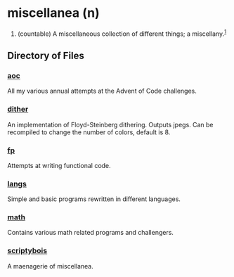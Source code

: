 # miscellanea (n)
 1. (countable) A miscellaneous collection of different things; a
    miscellany.<sup>[1][0]</sup>

## Directory of Files

### [aoc][1]

All my various annual attempts at the Advent of Code challenges.

### [dither][2]

An implementation of Floyd-Steinberg dithering. Outputs jpegs. Can be
recompiled to change the number of colors, default is 8.

### [fp][3]

Attempts at writing functional code.

### [langs][4]

Simple and basic programs rewritten in different languages.

### [math][5]

Contains various math related programs and challengers.

### [scriptybois][6]

A maenagerie of miscellanea.

 [0]: https://en.wiktionary.org/wiki/miscellanea#English "Wiktionary.com"
 [1]: https://github.com/pard68/miscellanea/tree/master/aoc
 [2]: https://github.com/pard68/miscellanea/tree/master/dither
 [3]: https://github.com/pard68/miscellanea/tree/master/fp
 [4]: https://github.com/pard68/miscellanea/tree/master/langs
 [5]: https://github.com/pard68/miscellanea/tree/master/math
 [6]: https://github.com/pard68/miscellanea/tree/master/scriptybois
